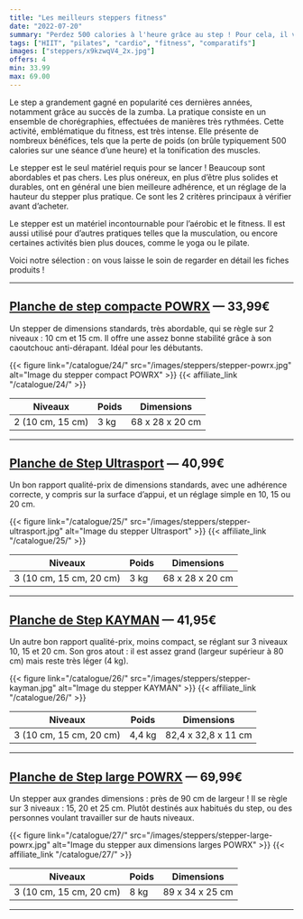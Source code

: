 ```yaml
---
title: "Les meilleurs steppers fitness"
date: "2022-07-20"
summary: "Perdez 500 calories à l'heure grâce au step ! Pour cela, il vous suffit d'un stepper, et c'est parti pour des séances intenses !"
tags: ["HIIT", "pilates", "cardio", "fitness", "comparatifs"]
images: ["steppers/x9kzwqV4_2x.jpg"]
offers: 4
min: 33.99
max: 69.00
---
```

Le step a grandement gagné en popularité ces dernières années, notamment grâce au succès de la zumba. La pratique consiste en un ensemble de chorégraphies, effectuées de manières très rythmées. Cette activité, emblématique du fitness, est très intense. Elle présente de nombreux bénéfices, tels que la perte de poids (on brûle typiquement 500 calories sur une séance d’une heure) et la tonification des muscles.

Le stepper est le seul matériel requis pour se lancer ! Beaucoup sont abordables et pas chers. Les plus onéreux, en plus d’être plus solides et durables, ont en général une bien meilleure adhérence, et un réglage de la hauteur du stepper plus pratique. Ce sont les 2 critères principaux à vérifier avant d’acheter.

Le stepper est un matériel incontournable pour l’aérobic et le fitness. Il est aussi utilisé pour d’autres pratiques telles que la musculation, ou encore certaines activités bien plus douces, comme le yoga ou le pilate.

Voici notre sélection : on vous laisse le soin de regarder en détail les fiches produits !

---
## [Planche de step compacte POWRX](/catalogue/24/) — 33,99€

Un stepper de dimensions standards, très abordable, qui se règle sur 2 niveaux : 10 cm et 15 cm. Il offre une assez bonne stabilité grâce à son caoutchouc anti-dérapant. Idéal pour les débutants.

{{< figure link="/catalogue/24/" src="/images/steppers/stepper-powrx.jpg" alt="Image du stepper compact POWRX" >}}
{{< affiliate_link "/catalogue/24/" >}}

| Niveaux          | Poids |    Dimensions    |
| -------          |------ |    ----------    |
| 2 (10 cm, 15 cm) | 3 kg  | 68 x 28 x 20 cm  |
---
## [Planche de Step Ultrasport](/catalogue/25/) — 40,99€

Un bon rapport qualité-prix de dimensions standards, avec une adhérence correcte, y compris sur la surface d’appui, et un réglage simple en 10, 15 ou 20 cm.

{{< figure link="/catalogue/25/" src="/images/steppers/stepper-ultrasport.jpg" alt="Image du stepper Ultrasport" >}}
{{< affiliate_link "/catalogue/25/" >}}

| Niveaux                 | Poids |    Dimensions    |
| -------                 |------ |    ----------    |
| 3 (10 cm, 15 cm, 20 cm) | 3 kg  | 68 x 28 x 20 cm  |
---
## [Planche de Step KAYMAN](/catalogue/26/) — 41,95€

Un autre bon rapport qualité-prix, moins compact, se réglant sur 3 niveaux 10, 15 et 20 cm. Son gros atout : il est assez grand (largeur supérieur à 80 cm) mais reste très léger (4 kg).

{{< figure link="/catalogue/26/" src="/images/steppers/stepper-kayman.jpg" alt="Image du stepper KAYMAN" >}}
{{< affiliate_link "/catalogue/26/" >}}

| Niveaux                 | Poids   |    Dimensions        |
| -------                 |------   |    ----------        |
| 3 (10 cm, 15 cm, 20 cm) | 4,4 kg  | 82,4 x 32,8 x 11 cm  |
---
## [Planche de Step large POWRX](/catalogue/27/) — 69,99€

Un stepper aux grandes dimensions : près de 90 cm de largeur ! Il se règle sur 3 niveaux : 15, 20 et 25 cm. Plutôt destinés aux habitués du step, ou des personnes voulant travailler sur de hauts niveaux.

{{< figure link="/catalogue/27/" src="/images/steppers/stepper-large-powrx.jpg" alt="Image du stepper aux dimensions larges POWRX" >}}
{{< affiliate_link "/catalogue/27/" >}}

| Niveaux                 | Poids   |    Dimensions        |
| -------                 |------   |    ----------        |
| 3 (10 cm, 15 cm, 20 cm) | 8 kg    | 89 x 34 x 25 cm      |
---

